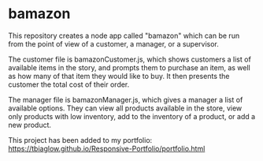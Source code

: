 # bamazon
This repository creates a node app called "bamazon" which can be run from the point of view of a customer, a manager, or a supervisor.

The customer file is bamazonCustomer.js, which shows customers a list of available items in the story, and prompts them to purchase an item, as well as how many of that item they would like to buy. It then presents the customer the total cost of their order.

The manager file is bamazonManager.js, which gives a manager a list of available options. They can view all products available in the store, view only products with low inventory, add to the inventory of a product, or add a new product.

This project has been added to my portfolio: https://tbiaglow.github.io/Responsive-Portfolio/portfolio.html
